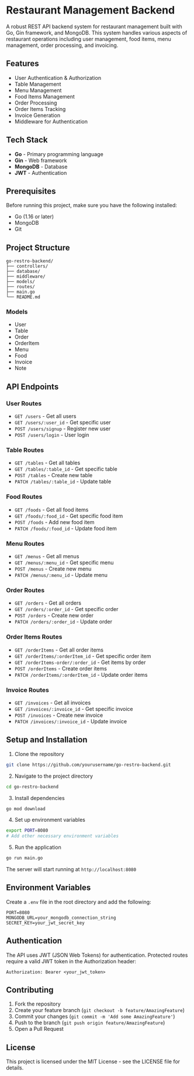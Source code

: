 # Restaurant Management Backend

A robust REST API backend system for restaurant management built with Go, Gin framework, and MongoDB. This system handles various aspects of restaurant operations including user management, food items, menu management, order processing, and invoicing.

## Features

- User Authentication & Authorization
- Table Management
- Menu Management
- Food Items Management
- Order Processing
- Order Items Tracking
- Invoice Generation
- Middleware for Authentication

## Tech Stack

- **Go** - Primary programming language
- **Gin** - Web framework
- **MongoDB** - Database
- **JWT** - Authentication

## Prerequisites

Before running this project, make sure you have the following installed:
- Go (1.16 or later)
- MongoDB
- Git

## Project Structure

```
go-restro-backend/
├── controllers/
├── database/
├── middleware/
├── models/
├── routes/
├── main.go
└── README.md
```

### Models
- User
- Table
- Order
- OrderItem
- Menu
- Food
- Invoice
- Note

## API Endpoints

### User Routes
- `GET /users` - Get all users
- `GET /users/:user_id` - Get specific user
- `POST /users/signup` - Register new user
- `POST /users/login` - User login

### Table Routes
- `GET /tables` - Get all tables
- `GET /tables/:table_id` - Get specific table
- `POST /tables` - Create new table
- `PATCH /tables/:table_id` - Update table

### Food Routes
- `GET /foods` - Get all food items
- `GET /foods/:food_id` - Get specific food item
- `POST /foods` - Add new food item
- `PATCH /foods/:food_id` - Update food item

### Menu Routes
- `GET /menus` - Get all menus
- `GET /menus/:menu_id` - Get specific menu
- `POST /menus` - Create new menu
- `PATCH /menus/:menu_id` - Update menu

### Order Routes
- `GET /orders` - Get all orders
- `GET /orders/:order_id` - Get specific order
- `POST /orders` - Create new order
- `PATCH /orders/:order_id` - Update order

### Order Items Routes
- `GET /orderItems` - Get all order items
- `GET /orderItems/:orderItem_id` - Get specific order item
- `GET /orderItems-order/:order_id` - Get items by order
- `POST /orderItems` - Create order items
- `PATCH /orderItems/:orderItem_id` - Update order items

### Invoice Routes
- `GET /invoices` - Get all invoices
- `GET /invoices/:invoice_id` - Get specific invoice
- `POST /invoices` - Create new invoice
- `PATCH /invoices/:invoice_id` - Update invoice

## Setup and Installation

1. Clone the repository
```bash
git clone https://github.com/yourusername/go-restro-backend.git
```

2. Navigate to the project directory
```bash
cd go-restro-backend
```

3. Install dependencies
```bash
go mod download
```

4. Set up environment variables
```bash
export PORT=8080
# Add other necessary environment variables
```

5. Run the application
```bash
go run main.go
```

The server will start running at `http://localhost:8080`

## Environment Variables

Create a `.env` file in the root directory and add the following:

```env
PORT=8080
MONGODB_URL=your_mongodb_connection_string
SECRET_KEY=your_jwt_secret_key
```

## Authentication

The API uses JWT (JSON Web Tokens) for authentication. Protected routes require a valid JWT token in the Authorization header:

```
Authorization: Bearer <your_jwt_token>
```

## Contributing

1. Fork the repository
2. Create your feature branch (`git checkout -b feature/AmazingFeature`)
3. Commit your changes (`git commit -m 'Add some AmazingFeature'`)
4. Push to the branch (`git push origin feature/AmazingFeature`)
5. Open a Pull Request

## License

This project is licensed under the MIT License - see the LICENSE file for details.
